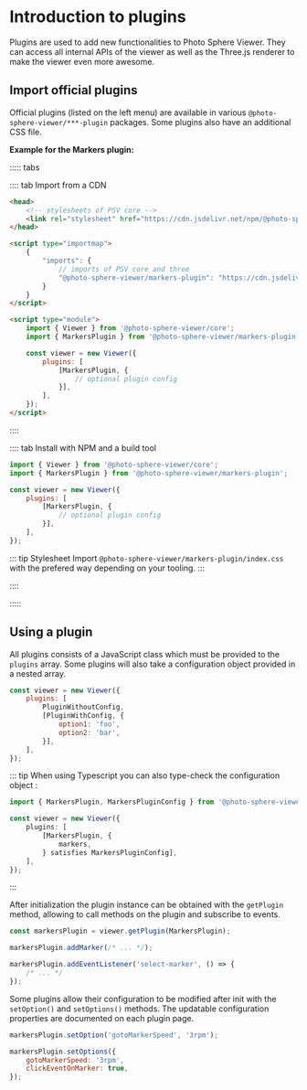 # Introduction to plugins

Plugins are used to add new functionalities to Photo Sphere Viewer. They can access all internal APIs of the viewer as well as the Three.js renderer to make the viewer even more awesome.

## Import official plugins

Official plugins (listed on the left menu) are available in various `@photo-sphere-viewer/***-plugin` packages. Some plugins also have an additional CSS file.

**Example for the Markers plugin:**

::::: tabs

:::: tab Import from a CDN

```html
<head>
    <!-- stylesheets of PSV core -->
    <link rel="stylesheet" href="https://cdn.jsdelivr.net/npm/@photo-sphere-viewer/markers-plugin/index.min.css" />
</head>

<script type="importmap">
    {
        "imports": {
            // imports of PSV core and three
            "@photo-sphere-viewer/markers-plugin": "https://cdn.jsdelivr.net/npm/@photo-sphere-viewer/markers-plugin/index.module.js"
        }
    }
</script>

<script type="module">
    import { Viewer } from '@photo-sphere-viewer/core';
    import { MarkersPlugin } from '@photo-sphere-viewer/markers-plugin';

    const viewer = new Viewer({
        plugins: [
            [MarkersPlugin, {
                // optional plugin config
            }],
        ],
    });
</script>
```

::::

:::: tab Install with NPM and a build tool

```js
import { Viewer } from '@photo-sphere-viewer/core';
import { MarkersPlugin } from '@photo-sphere-viewer/markers-plugin';

const viewer = new Viewer({
    plugins: [
        [MarkersPlugin, {
            // optional plugin config
        }],
    ],
});
```

::: tip Stylesheet
Import `@photo-sphere-viewer/markers-plugin/index.css` with the prefered way depending on your tooling.
:::

::::

:::::

## Using a plugin

All plugins consists of a JavaScript class which must be provided to the `plugins` array. Some plugins will also take a configuration object provided in a nested array.

```js
const viewer = new Viewer({
    plugins: [
        PluginWithoutConfig,
        [PluginWithConfig, {
            option1: 'foo',
            option2: 'bar',
        }],
    ],
});
```

::: tip
When using Typescript you can also type-check the configuration object :

```ts
import { MarkersPlugin, MarkersPluginConfig } from '@photo-sphere-viewer/markers-plugin';

const viewer = new Viewer({
    plugins: [
        [MarkersPlugin, {
            markers,
        } satisfies MarkersPluginConfig],
    ],
});
```
:::

After initialization the plugin instance can be obtained with the `getPlugin` method, allowing to call methods on the plugin and subscribe to events.

```js
const markersPlugin = viewer.getPlugin(MarkersPlugin);

markersPlugin.addMarker(/* ... */);

markersPlugin.addEventListener('select-marker', () => {
    /* ... */
});
```

Some plugins allow their configuration to be modified after init with the `setOption()` and `setOptions()` methods. The updatable configuration properties are documented on each plugin page.

```js
markersPlugin.setOption('gotoMarkerSpeed', '3rpm');

markersPlugin.setOptions({
    gotoMarkerSpeed: '3rpm',
    clickEventOnMarker: true,
});
```
